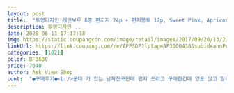 ```yaml
---
layout: post 
title:  "투영디자인 레인보우 6종 편지지 24p + 편지봉투 12p, Sweet Pink, Apricot, Yellow, Mint, Blue, Purple, 1세트" 
description: 투영디자인 ..
date: 2020-06-11 17:17:18 
img: https://static.coupangcdn.com/image/retail/images/2017/09/20/13/2/0f172e74-5364-40f0-afb1-c7adddfdc6d2.jpg 
linkUrl: https://link.coupang.com/re/AFFSDP?lptag=AF3600438&subid=ahnPublicAsk&pageKey=37868163&itemId=139755407&vendorItemId=3299789659&traceid=V0-113-fffee98568c8f541 
categories: [1021] 
color: BF360C 
price: 7040 
author: Ask View Shop 
cont:  "●구매후기●<br/>군대 가 있는 남자친구한테 편지 쓰려고 구매한건데 양도 많고 알록달록하니 너무 예쁘고 좋아요!!!<br/>군대 간 남친한테 편지 쓰려고 투영디자인 샀는데 부족해서 핑크풋도 샀어요! 둘 다 완전 안전하게 하나도 구김없이 배송 왔고 핑크풋이랑 비교해보자면 두께는 투영이 핑크풋에 비해 종이가 더 두껍고 쓰는 칸도 더 좁아요! 투영은 완전 파스텔, 핑크풋은 완전 쨍하구요.<br/> 편지지 가격만 봤을 때 비싸서 하루 종일 서치했거든요 맘에 드는 건 사이트가 다 달라서 배송비가 더 들고 잘 생각해보면 편지지 24장에 7000은 괜찮아서 구매했어요! 넘 예뻐요ㅠㅠ 고민하지 말고 구매하셨음 좋게써요♥️♥️♥️<br/>그래도 생각해놓은 편지 쓰는 디자인이 있어서서<br/>그래서 봉투에다가 할 수 있을거같아여ㅎ<br/>받아서 보니 더 좋은점은<br/>봉투를 봤는데 다행이도 봉투는 민자네요<br/>색상은 화면에서 보던 그대로라서 좋구요<br/>입체적인게 방해가 되는데 어떡하지 하면서<br/>전 그런 디테일이 좋은 거 같아요<br/>편지지 라인부분이 입체적으로 살짝 튀어나왔더라구요<br/>핑크풋이랑 투영이랑 고민 중인 분들께<br/>" 
---
```

